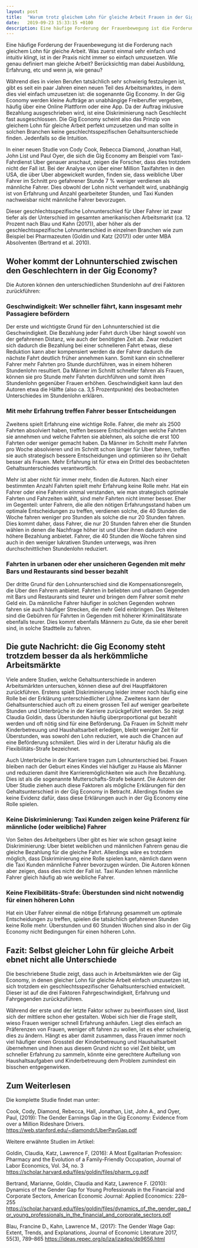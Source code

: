```yaml
---
layout: post
title:  "Warum trotz gleichem Lohn für gleiche Arbeit Frauen in der Gig Economy weniger verdienen"
date:   2019-09-23 15:33:15 +0100
description: Eine häufige Forderung der Frauenbewegung ist die Forderung nach gleichem Lohn für gleiche Arbeit. Was zuerst einmal sehr einfach und intuitiv klingt, ist in der Praxis nicht immer so einfach umzusetzen. Wie genau definiert man gleiche Arbeit? Berücksichtig man dabei Ausbildung, Erfahrung, etc und wenn ja, wie genau? In einer neuen Studie von Cody Cook, Rebecca Diamond, Jonathan Hall, John List und Paul Oyer, die sich die Gig Economy am Beispiel vom Taxi-Fahrdienst Uber genauer anschaut, zeigen die Forscher, dass auch in der Gig Economy keine Lohngleichheit gilt. Bei der Analyse von über einer Million Taxifahrten in den USA, die über Uber abgewickelt wurden, finden sie, dass weibliche Uber Fahrer im Schnitt pro gefahrener Stunde 7 % weniger verdienen als männliche Fahrer. Dies obwohl der Lohn nicht verhandelt wird, unabhängig ist von Erfahrung und Anzahl gearbeiteter Stunden, und Taxi Kunden nachweisbar nicht männliche Fahrer bevorzugen.
---
```


Eine häufige Forderung der Frauenbewegung ist die Forderung nach gleichem Lohn für gleiche Arbeit. Was zuerst einmal sehr einfach und intuitiv klingt, ist in der Praxis nicht immer so einfach umzusetzen. Wie genau definiert man gleiche Arbeit? Berücksichtig man dabei Ausbildung, Erfahrung, etc und wenn ja, wie genau?

Während dies in vielen Berufen tatsächlich sehr schwierig festzulegen ist, gibt es seit ein paar Jahren einen neuen Teil des Arbeitsmarktes, in dem dies viel einfach umzusetzen ist: die sogenannte Gig Economy. In der Gig Economy werden kleine Aufträge an unabhängige Freiberufler vergeben, häufig über eine Online Plattform oder eine App. Da der Auftrag inklusive Bezahlung ausgeschrieben wird, ist eine Diskriminierung nach Geschlecht fast ausgeschlossen. Die Gig Economy scheint also das Prinzip von gleichem Lohn für gleiche Arbeit perfekt umzusetzen und man sollte in solchen Branchen keine geschlechtsspezifischen Gehaltsunterschiede finden. Jedenfalls so die Intuition.

In einer neuen Studie von Cody Cook, Rebecca Diamond, Jonathan Hall, John List und Paul Oyer, die sich die Gig Economy am Beispiel vom Taxi-Fahrdienst Uber genauer anschaut, zeigen die Forscher, dass dies trotzdem nicht der Fall ist. Bei der Analyse von über einer Million Taxifahrten in den USA, die über Uber abgewickelt wurden, finden sie, dass weibliche Uber Fahrer im Schnitt pro gefahrener Stunde 7 % weniger verdienen als männliche Fahrer. Dies obwohl der Lohn nicht verhandelt wird, unabhängig ist von Erfahrung und Anzahl gearbeiteter Stunden, und Taxi Kunden nachweisbar nicht männliche Fahrer bevorzugen.

Dieser geschlechtsspezifische Lohnunterschied für Uber Fahrer ist zwar tiefer als der Unterschied im gesamten amerikanischen Arbeitsmarkt (ca. 12 Prozent nach Blau und Kahn (2017)), aber höher als der geschlechtsspezifische Lohnunterschied in einzelnen Branchen wie zum Beispiel bei Pharmazeuten (Goldin und Katz (2017)) oder unter MBA Absolventen (Bertrand et al. 2010).

## Woher kommt der Lohnunterschied zwischen den Geschlechtern in der Gig Economy?

Die Autoren können den unterschiedlichen Stundenlohn auf drei Faktoren zurückführen:

### Geschwindigkeit: Wer schneller fährt, kann insgesamt mehr Passagiere befördern
Der erste und wichtigste Grund für den Lohnunterschied ist die Geschwindigkeit. Die Bezahlung jeder Fahrt durch Uber hängt sowohl von der gefahrenen Distanz, wie auch der benötigten Zeit ab. Zwar reduziert sich dadurch die Bezahlung bei einer schnelleren Fahrt etwas, diese Reduktion kann aber kompensiert werden da der Fahrer dadurch die nächste Fahrt deutlich früher annehmen kann. Somit kann ein schnellerer Fahrer mehr Fahrten pro Stunde durchführen, was in einem höheren Stundenlohn resultiert. Da Männer im Schnitt schneller fahren als Frauen, können sie pro Stunde mehr Fahrten durchführen und somit ihren Stundenlohn gegenüber Frauen erhöhen. Geschwindigkeit kann laut den Autoren etwa die Hälfte (also ca. 3,5 Prozentpunkte) des beobachteten Unterschiedes im Stundenlohn erklären.

### Mit mehr Erfahrung treffen Fahrer besser Entscheidungen

Zweitens spielt Erfahrung eine wichtige Rolle. Fahrer, die mehr als 2500 Fahrten absolviert haben, treffen bessere Entscheidungen welche Fahrten sie annehmen und welche Fahrten sie ablehnen, als solche die erst 100 Fahrten oder weniger gemacht haben. Da Männer im Schnitt mehr Fahrten pro Woche absolvieren und im Schnitt schon länger für Uber fahren, treffen sie auch strategisch bessere Entscheidungen und optimieren so ihr Gehalt besser als Frauen. Mehr Erfahrung ist für etwa ein Drittel des beobachteten Gehaltsunterschiedes verantwortlich.

Mehr ist aber nicht für immer mehr, finden die Autoren. Nach einer bestimmten Anzahl Fahrten spielt mehr Erfahrung keine Rolle mehr. Hat ein Fahrer oder eine Fahrerin einmal verstanden, wie man strategisch optimale Fahrten und Fahrzeiten wählt, sind mehr Fahrten nicht immer besser. Eher im Gegenteil: unter Fahrern, die alle den nötigen Erfahrungsstand haben um optimale Entscheidungen zu treffen, verdienen solche, die 40 Stunden die Woche fahren weniger pro Stunden als solche die nur 20 Stunden fahren. Dies kommt daher, dass Fahrer, die nur 20 Stunden fahren eher die Stunden wählen in denen die Nachfrage höher ist und Uber ihnen dadurch eine höhere Bezahlung anbietet. Fahrer, die 40 Stunden die Woche fahren sind auch in den weniger lukrativen Stunden unterwegs, was ihren durchschnittlichen Stundenlohn reduziert.

### Fahrten in urbanen oder eher unsicheren Gegenden mit mehr Bars und Restaurants sind besser bezahlt
Der dritte Grund für den Lohnunterschied sind die Kompensationsregeln, die Uber den Fahrern anbietet. Fahrten in beliebten und urbanen Gegenden mit Bars und Restaurants sind teurer und bringen dem Fahrer somit mehr Geld ein. Da männliche Fahrer häufiger in solchen Gegenden wohnen fahren sie auch häufiger Strecken, die mehr Geld einbringen. Des Weiteren sind die Gebühren für Fahrten in Gegenden mit höherer Kriminalitätsrate ebenfalls teurer. Dies kommt ebenfalls Männern zu Gute, da sie eher bereit sind, in solche Stadtteile zu fahren.

## Die gute Nachricht: die Gig Economy steht trotzdem besser da als herkömmliche Arbeitsmärkte
Viele andere Studien, welche Gehaltsunterschiede in anderen Arbeitsmärkten untersuchen, können diese auf drei Hauptfaktoren zurückführen. Erstens spielt Diskriminierung leider immer noch häufig eine Rolle bei der Erklärung unterschiedlicher Löhne. Zweitens kann der Gehaltsunterschied auch oft zu einem grossen Teil auf weniger gearbeitete Stunden und Unterbrüche in der Karriere zurückgeführt werden. So zeigt Claudia Goldin, dass Überstunden häufig überproportional gut bezahlt werden und oft nötig sind für eine Beförderung. Da Frauen im Schnitt mehr Kinderbetreuung und Haushaltsarbeit erledigen, bleibt weniger Zeit für Überstunden, was sowohl den Lohn reduziert, wie auch die Chancen auf eine Beförderung schmälert. Dies wird in der Literatur häufig als die Flexibilitäts-Strafe bezeichnet.

Auch Unterbrüche in der Karriere tragen zum Lohnunterschied bei. Frauen bleiben nach der Geburt eines Kindes viel häufiger zu Hause als Männer und reduzieren damit ihre Karrieremöglichkeiten wie auch ihre Bezahlung. Dies ist als die sogenannte Mutterschafts-Strafe bekannt.
Die Autoren der Uber Studie ziehen auch diese Faktoren als mögliche Erklärungen für den Gehaltsunterschied in der Gig Economy in Betracht. Allerdings finden sie keine Evidenz dafür, dass diese Erklärungen auch in der Gig Economy eine Rolle spielen.

### Keine Diskriminierung: Taxi Kunden zeigen keine Präferenz für männliche (oder weibliche) Fahrer
Von Seiten des Arbeitgebers Uber gibt es hier wie schon gesagt keine Diskriminierung: Uber bietet weiblichen und männlichen Fahrern genau die gleiche Bezahlung für die gleiche Fahrt. Allerdings wäre es trotzdem möglich, dass Diskriminierung eine Rolle spielen kann, nämlich dann wenn die Taxi Kunden männliche Fahrer bevorzugen würden.
Die Autoren können aber zeigen, dass dies nicht der Fall ist. Taxi Kunden lehnen männliche Fahrer gleich häufig ab wie weibliche Fahrer.

### Keine Flexibilitäts-Strafe: Überstunden sind nicht notwendig für einen höheren Lohn
Hat ein Uber Fahrer einmal die nötige Erfahrung gesammelt um optimale Entscheidungen zu treffen, spielen die tatsächlich gefahrenen Stunden keine Rolle mehr. Überstunden und 60 Stunden Wochen sind also in der Gig Economy nicht Bedingungen für einen höheren Lohn.

## Fazit: Selbst gleicher Lohn für gleiche Arbeit ebnet nicht alle Unterschiede
Die beschriebene Studie zeigt, dass auch in Arbeitsmärkten wie der Gig Economy, in denen gleicher Lohn für gleiche Arbeit einfach umzusetzen ist, sich trotzdem ein geschlechtsspezifischer Gehaltsunterschied entwickelt. Dieser ist auf die drei Faktoren Fahrgeschwindigkeit, Erfahrung und Fahrgegenden zurückzuführen.

Während der erste und der letzte Faktor schwer zu beeinflussen sind, lässt sich der mittlere schon eher gestalten. Wobei sich hier die Frage stellt, wieso Frauen weniger schnell Erfahrung anhäufen. Liegt dies einfach an Präferenzen von Frauen, weniger oft fahren zu wollen, ist es eher schwierig, dies zu ändern. Hängt es aber damit zusammen, dass Frauen immer noch viel häufiger einen Grossteil der Kinderbetreuung und Haushaltsarbeit übernehmen und ihnen aus diesem Grund nicht so viel Zeit bleibt, um schneller Erfahrung zu sammeln, könnte eine gerechtere Aufteilung von Haushaltsaufgaben und Kinderbetreuung dem Problem zumindest ein bisschen entgegenwirken.

 ## Zum Weiterlesen
Die komplette Studie findet man unter:

Cook, Cody, Diamond, Rebecca, Hall, Jonathan, List, John A., and Oyer, Paul, (2019): The Gender Earnings Gap in the Gig Economy: Evidence from over a Million Rideshare Drivers.
https://web.stanford.edu/~diamondr/UberPayGap.pdf

Weitere erwähnte Studien im Artikel:

Goldin, Claudia, Katz, Lawrence F, (2016): A Most Egalitarian Profession: Pharmacy and the Evolution of a Family-Friendly Occupation, Journal of Labor Economics, Vol. 34, no. 3
https://scholar.harvard.edu/files/goldin/files/pharm_cg.pdf

Bertrand, Marianne, Goldin, Claudia and Katz, Lawrence F. (2010): Dynamics of the Gender Gap for Young Professionals in the Financial and Corporate Sectors, American Economic Journal: Applied Economics: 228–255
https://scholar.harvard.edu/files/goldin/files/dynamics_of_the_gender_gap_for_young_professionals_in_the_financial_and_corporate_sectors.pdf

Blau, Francine D., Kahn, Lawrence M., (2017): The Gender Wage Gap: Extent, Trends, and Explanations, Journal of Economic Literature 2017, 55(3), 789–865 https://ideas.repec.org/p/iza/izadps/dp9656.html
